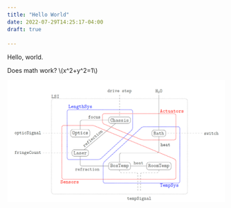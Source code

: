 ```yaml
---
title: "Hello World"
date: 2022-07-29T14:25:17-04:00
draft: true

---
```


Hello, world.

Does math work? \\(x^2+y^2=1\\)

![Example image](/img/Decomps.PNG)